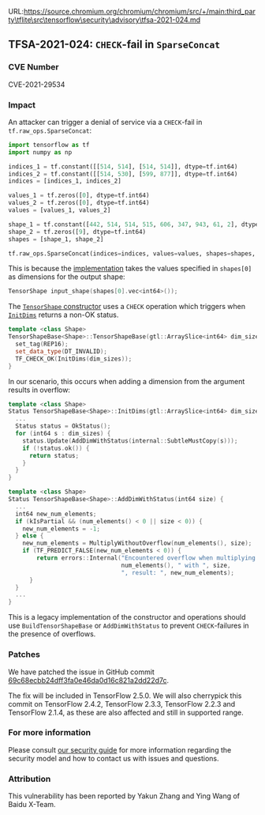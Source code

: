 URL:https://source.chromium.org/chromium/chromium/src/+/main:third_party\tflite\src\tensorflow\security\advisory\tfsa-2021-024.md
## TFSA-2021-024: `CHECK`-fail in `SparseConcat`

### CVE Number
CVE-2021-29534

### Impact
An attacker can trigger a denial of service via a `CHECK`-fail in
`tf.raw_ops.SparseConcat`:

```python
import tensorflow as tf
import numpy as np

indices_1 = tf.constant([[514, 514], [514, 514]], dtype=tf.int64)
indices_2 = tf.constant([[514, 530], [599, 877]], dtype=tf.int64)
indices = [indices_1, indices_2]

values_1 = tf.zeros([0], dtype=tf.int64)
values_2 = tf.zeros([0], dtype=tf.int64)
values = [values_1, values_2]

shape_1 = tf.constant([442, 514, 514, 515, 606, 347, 943, 61, 2], dtype=tf.int64)
shape_2 = tf.zeros([9], dtype=tf.int64)
shapes = [shape_1, shape_2]

tf.raw_ops.SparseConcat(indices=indices, values=values, shapes=shapes, concat_dim=2)
```

This is because the
[implementation](https://github.com/tensorflow/tensorflow/blob/b432a38fe0e1b4b904a6c222cbce794c39703e87/tensorflow/core/kernels/sparse_concat_op.cc#L76)
takes the values specified in `shapes[0]` as dimensions for the output shape:

```cc
TensorShape input_shape(shapes[0].vec<int64>());
```

The [`TensorShape`
constructor](https://github.com/tensorflow/tensorflow/blob/6f9896890c4c703ae0a0845394086e2e1e523299/tensorflow/core/framework/tensor_shape.cc#L183-L188)
uses a `CHECK` operation which triggers when
[`InitDims`](https://github.com/tensorflow/tensorflow/blob/6f9896890c4c703ae0a0845394086e2e1e523299/tensorflow/core/framework/tensor_shape.cc#L212-L296)
returns a non-OK status.

```cc
template <class Shape>
TensorShapeBase<Shape>::TensorShapeBase(gtl::ArraySlice<int64> dim_sizes) {
  set_tag(REP16);
  set_data_type(DT_INVALID);
  TF_CHECK_OK(InitDims(dim_sizes));
}
```

In our scenario, this occurs when adding a dimension from the argument results
in overflow:

```cc
template <class Shape>
Status TensorShapeBase<Shape>::InitDims(gtl::ArraySlice<int64> dim_sizes) {
  ...
  Status status = OkStatus();
  for (int64 s : dim_sizes) {
    status.Update(AddDimWithStatus(internal::SubtleMustCopy(s)));
    if (!status.ok()) {
      return status;
    }
  }
}

template <class Shape>
Status TensorShapeBase<Shape>::AddDimWithStatus(int64 size) {
  ...
  int64 new_num_elements;
  if (kIsPartial && (num_elements() < 0 || size < 0)) {
    new_num_elements = -1;
  } else {
    new_num_elements = MultiplyWithoutOverflow(num_elements(), size);
    if (TF_PREDICT_FALSE(new_num_elements < 0)) {
        return errors::Internal("Encountered overflow when multiplying ",
                                num_elements(), " with ", size,
                                ", result: ", new_num_elements);
      }
  }
  ...
}
```

This is a legacy implementation of the constructor and operations should
use `BuildTensorShapeBase` or `AddDimWithStatus` to prevent `CHECK`-failures in
the presence of overflows.

### Patches
We have patched the issue in GitHub commit
[69c68ecbb24dff3fa0e46da0d16c821a2dd22d7c](https://github.com/tensorflow/tensorflow/commit/69c68ecbb24dff3fa0e46da0d16c821a2dd22d7c).

The fix will be included in TensorFlow 2.5.0. We will also cherrypick this
commit on TensorFlow 2.4.2, TensorFlow 2.3.3, TensorFlow 2.2.3 and TensorFlow
2.1.4, as these are also affected and still in supported range.

### For more information
Please consult [our security
guide](https://github.com/tensorflow/tensorflow/blob/master/SECURITY.md) for
more information regarding the security model and how to contact us with issues
and questions.

### Attribution
This vulnerability has been reported by Yakun Zhang and Ying Wang of Baidu
X-Team.
